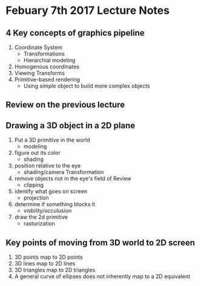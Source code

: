 # Febuary 7th 2017 Lecture Notes

## 4 Key concepts of graphics pipeline
1. Coordinate System
    * Transformations
    * Hierarchial modeling
2. Homogenous coordinates
3. Viewing Transforms
4. Primitive-based rendering
    * Using simple object to build more complex objects

## Review  on the previous lecture

## Drawing a 3D object in a 2D plane
1. Put a 3D primitive in the world
    * modeling
2. figure out its color
    * shading
3. position relative to the eye
    * shading/camera Transformation
4. remove objects not in the eye's field of Review
    * clipping
5. identify what goes on screen
    * projection
6. determine if something blocks it
    * visbility/occulusion
7. draw the 2d primitive
    * rasturization

## Key points of moving from 3D world to 2D screen
1. 3D points map to 2D points
2. 3D lines map to 2D lines
3. 3D triangles map to 2D triangles
4. A general curve of ellipses does not inherently map to a 2D equivalent